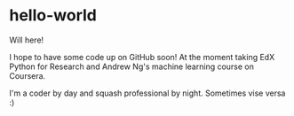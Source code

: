 # hello-world

Will here!

I hope to have some code up on GitHub soon!  At the moment taking EdX Python for Research and Andrew Ng's machine learning course on Coursera.  

I'm a coder by day and squash professional by night.  Sometimes vise versa :)
